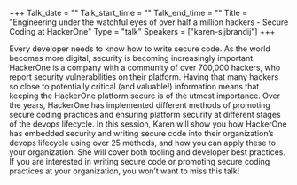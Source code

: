 +++
Talk_date = ""
Talk_start_time = ""
Talk_end_time = ""
Title = "Engineering under the watchful eyes of over half a million hackers - Secure Coding at HackerOne"
Type = "talk"
Speakers = ["karen-sijbrandij"]
+++

Every developer needs to know how to write secure code. As the world becomes more digital, security is becoming increasingly important.
HackerOne is a company with a community of over 700,000 hackers, who report security vulnerabilities on their platform. Having that many hackers so close to potentially critical (and valuable!) information means that keeping the HackerOne platform secure is of the utmost importance. Over the years, HackerOne has implemented different methods of promoting
secure coding practices and ensuring platform security at different stages of the devops lifecycle.
In this session, Karen will show you how HackerOne has embedded security and writing secure code into their organization’s devops lifecycle using over 25 methods, and how you can apply these to your organization. She will cover both tooling and developer best practices. If you are interested in writing secure code or promoting secure coding practices at your organization, you won’t want to miss this talk!
